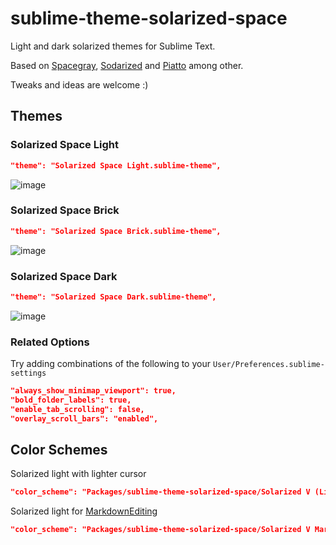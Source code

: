 sublime-theme-solarized-space
=======================

Light and dark solarized themes for Sublime Text.

Based on [Spacegray](https://kkga.github.io/spacegray/),
[Sodarized](https://github.com/jrolfs/sodarized) and
[Piatto](https://github.com/samuelrafo/piatto) among other.

Tweaks and ideas are welcome :)

Themes
------

### Solarized Space Light

```json
"theme": "Solarized Space Light.sublime-theme",
```

![image](images/light.png)

### Solarized Space Brick

```json
"theme": "Solarized Space Brick.sublime-theme",
```

![image](images/brick.png)

### Solarized Space Dark

```json
"theme": "Solarized Space Dark.sublime-theme",
```

![image](images/dark.png)

### Related Options

Try adding combinations of the following to your
`User/Preferences.sublime-settings`

```json
"always_show_minimap_viewport": true,
"bold_folder_labels": true,
"enable_tab_scrolling": false,
"overlay_scroll_bars": "enabled",
```

Color Schemes
-------------

Solarized light with lighter cursor

```json
"color_scheme": "Packages/sublime-theme-solarized-space/Solarized V (Light).tmTheme",
```

Solarized light for [MarkdownEditing](https://github.com/SublimeText-Markdown/MarkdownEditing)

```json
"color_scheme": "Packages/sublime-theme-solarized-space/Solarized V Markdown (Light).tmTheme",
```

